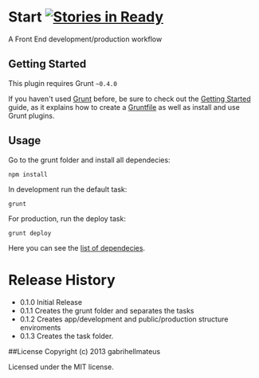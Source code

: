 # Start [![Stories in Ready](https://badge.waffle.io/gabrihellmateus/start.png?label=Ready)](https://waffle.io/gabrihellmateus/start)

A Front End development/production workflow

## Getting Started
This plugin requires Grunt `~0.4.0`

If you haven't used [Grunt](http://gruntjs.com/) before, be sure to check out the [Getting Started](http://gruntjs.com/getting-started) guide, as it explains how to create a [Gruntfile](http://gruntjs.com/sample-gruntfile) as well as install and use Grunt plugins.


## Usage
Go to the grunt folder and install all dependecies:

```
npm install
```

In development run the default task:

```
grunt
```

For production, run the deploy task:

```
grunt deploy
```

Here you can see the [list of dependecies](https://github.com/gabrihellmateus/start/blob/master/ListDependecies.md).

# Release History
* 0.1.0 Initial Release
* 0.1.1 Creates the grunt folder and separates the tasks
* 0.1.2 Creates app/development and public/production structure enviroments
* 0.1.3 Creates the task folder.


##License
Copyright (c) 2013 gabrihellmateus

Licensed under the MIT license.

